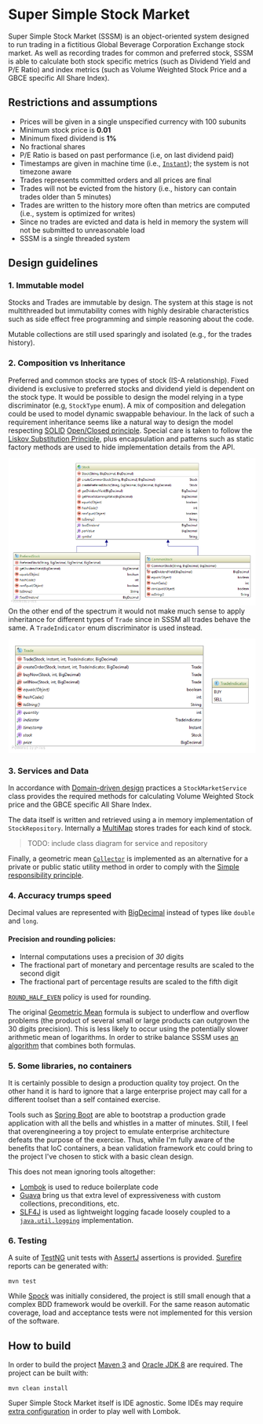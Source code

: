 Super Simple Stock Market
=========================

Super Simple Stock Market (SSSM) is an object-oriented system designed to run trading in a fictitious Global Beverage
Corporation Exchange stock market. As well as recording trades for common and preferred stock, SSSM is able to calculate
both stock specific metrics (such as Dividend Yield and P/E Ratio) and index metrics (such as Volume Weighted Stock
Price and a GBCE specific All Share Index).

Restrictions and assumptions
----------------------------
* Prices will be given in a single unspecified currency with 100 subunits
* Minimum stock price is **0.01**
* Minimum fixed dividend is **1%**
* No fractional shares
* P/E Ratio is based on past performance (i.e, on last dividend paid)
* Timestamps are given in machine time (i.e., [`Instant`][1]); the system is not timezone aware
* Trades represents committed orders and all prices are final
* Trades will not be evicted from the history (i.e., history can contain trades older than 5 minutes)
* Trades are written to the history more often than metrics are computed (i.e., system is optimized for writes)
* Since no trades are evicted and data is held in memory the system will not be submitted to unreasonable load
* SSSM is a single threaded system

Design guidelines
-----------------

### 1. Immutable model

Stocks and Trades are immutable by design. The system at this stage is not multithreaded but immutability comes with
highly desirable characteristics such as side effect free programming and simple reasoning about the code.

Mutable collections are still used sparingly and isolated (e.g., for the trades history).

### 2. Composition vs Inheritance

Preferred and common stocks are types of stock (IS-A relationship). Fixed dividend is exclusive to preferred stocks and
dividend yield is dependent on the stock type. It would be possible to design the model relying in a type discriminator
(e.g, `StockType` enum). A mix of composition and delegation could be used to model dynamic swappable behaviour. In the
lack of such a requirement inheritance seems like a natural way to design the model respecting [SOLID][2]
[Open/Closed principle][3]. Special care is taken to follow the [Liskov Substitution Principle][4], plus encapsulation
and patterns such as static factory methods are used to hide implementation details from the API.

[![Class Diagram - Stocks][25]][25]
On the other end of the spectrum it would not make much sense to apply inheritance for different types of `Trade` since
in SSSM all trades behave the same. A `TradeIndicator` enum discriminator is used instead.

[![Class Diagram - Trades][26]][26]

### 3. Services and Data

In accordance with [Domain-driven design][5] practices a `StockMarketService` class provides the required methods for
calculating Volume Weighted Stock price and the GBCE specific All Share Index.

The data itself is written and retrieved using a in memory implementation of `StockRepository`. Internally a
[MultiMap][6] stores trades for each kind of stock.

> TODO: include class diagram for service and repository

Finally, a geometric mean [`Collector`][7] is implemented as an alternative for a private or public static utility
method in order to comply with the [Simple responsibility principle][8].

### 4. Accuracy trumps speed

Decimal values are represented with [BigDecimal][9] instead of types like `double` and `long`.

#### Precision and rounding policies:

* Internal computations uses a precision of *30* digits
* The fractional part of monetary and percentage results are scaled to the second digit
* The fractional part of percentage results are scaled to the fifth digit

[`ROUND_HALF_EVEN`][10] policy is used for rounding.

The original [Geometric Mean][11] formula is subject to underflow and overflow problems (the product of several small or
large products can outgrown the 30 digits precision). This is less likely to occur using the potentially slower
arithmetic mean of logarithms. In order to strike balance SSSM uses [an algorithm][12] that combines both formulas.

### 5. Some libraries, no containers

It is certainly possible to design a production quality toy project. On the other hand it is hard to ignore that a large
enterprise project may call for a different toolset than a self contained exercise.

Tools such as [Spring Boot][13] are able to bootstrap a production grade application with all the bells and whistles in
a matter of minutes. Still, I feel that overengineering a toy project to emulate enterprise architecture defeats the
purpose of the exercise. Thus, while I'm fully aware of the benefits that IoC containers, a bean validation framework
etc could bring to the project I've chosen to stick with a basic clean design.

This does not mean ignoring tools altogether:

* [Lombok][14] is used to reduce boilerplate code
* [Guava][15] bring us that extra level of expressiveness with custom collections, preconditions, etc.
* [SLF4J][16] is used as lightweight logging facade loosely coupled to a [`java.util.logging`][17] implementation.


### 6. Testing

A suite of [TestNG][18] unit tests with [AssertJ][19] assertions is provided. [Surefire][20] reports can be generated
with:

    mvn test

While [Spock][21] was initially considered, the project is still small enough that a complex BDD framework would be
overkill. For the same reason automatic coverage, load and acceptance tests were not implemented for this version of the
software.

How to build
-------------

In order to build the project [Maven 3][22] and [Oracle JDK 8][24] are required. The project can be built with:

    mvn clean install

Super Simple Stock Market itself is IDE agnostic. Some IDEs may require [extra configuration][24] in order to play well
with Lombok.

[1]: https://docs.oracle.com/javase/8/docs/api/java/time/Instant.html
[2]: https://en.wikipedia.org/wiki/SOLID_(object-oriented_design)
[3]: https://en.wikipedia.org/wiki/Open/closed_principle
[4]: https://en.wikipedia.org/wiki/Liskov_substitution_principle
[5]: https://en.wikipedia.org/wiki/Domain-driven_design
[6]: http://docs.guava-libraries.googlecode.com/git/javadoc/com/google/common/collect/Multimap.html
[7]: https://docs.oracle.com/javase/8/docs/api/java/util/stream/Collector.html
[8]: https://en.wikipedia.org/wiki/Single_responsibility_principle
[9]: https://docs.oracle.com/javase/8/docs/api/java/math/BigDecimal.html
[10]: https://docs.oracle.com/javase/8/docs/api/java/math/RoundingMode.html#HALF_EVEN
[11]: https://en.wikipedia.org/wiki/Geometric_mean
[12]: http://stackoverflow.com/a/19980705/664577
[13]: http://projects.spring.io/spring-boot/
[14]: https://projectlombok.org/
[15]: https://github.com/google/guava
[16]: http://www.slf4j.org/
[17]: https://docs.oracle.com/javase/8/docs/api/java/util/logging/package-summary.html
[18]: http://testng.org/doc/index.html
[19]: http://joel-costigliola.github.io/assertj/
[20]: https://maven.apache.org/surefire/maven-surefire-plugin/
[21]: https://code.google.com/archive/p/spock/
[22]: https://maven.apache.org/
[23]: http://www.oracle.com/technetwork/java/javase/downloads/index.html
[24]: https://projectlombok.org/download.html

[25]: src/main/docs/images/stock_class_diagram.png
[26]: src/main/docs/images/trade_class_diagram.png




